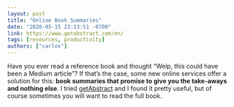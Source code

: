```yaml
---
layout: post
title: "Online Book Summaries"
date: "2020-05-15 23:13:51 -0700"
link: https://www.getabstract.com/en/
tags: [resources, productivity]
authors: ["carlos"]
---
```

Have you ever read a reference book and thought “Welp, this could have been a Medium article”? If that’s the case, some new online services offer a solution for this: **book summaries that promise to give you the take-aways and nothing else**. I tried [getAbstract](https://www.getabstract.com/en/) and I found it pretty useful, but of course sometimes you will want to read the full book.
